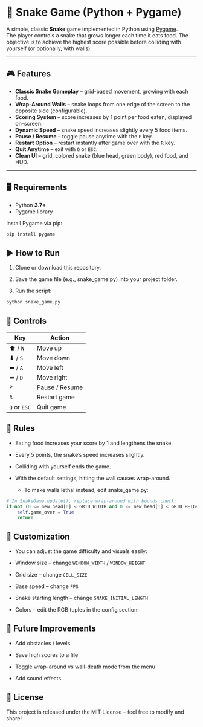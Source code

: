 # 🐍 Snake Game (Python + Pygame)

A simple, classic **Snake** game implemented in Python using [Pygame](https://www.pygame.org/).  
The player controls a snake that grows longer each time it eats food. The objective is to achieve the highest score possible before colliding with yourself (or optionally, with walls).

---

## 🎮 Features

- **Classic Snake Gameplay** – grid-based movement, growing with each food.
- **Wrap-Around Walls** – snake loops from one edge of the screen to the opposite side (configurable).
- **Scoring System** – score increases by 1 point per food eaten, displayed on-screen.
- **Dynamic Speed** – snake speed increases slightly every 5 food items.
- **Pause / Resume** – toggle pause anytime with the `P` key.
- **Restart Option** – restart instantly after game over with the `R` key.
- **Quit Anytime** – exit with `Q` or `ESC`.
- **Clean UI** – grid, colored snake (blue head, green body), red food, and HUD.

---

## 🖥️ Requirements

- Python **3.7+**
- Pygame library

Install Pygame via pip:

```bash
pip install pygame
```

## ▶️ How to Run

1. Clone or download this repository.

2. Save the game file (e.g., snake_game.py) into your project folder.

3. Run the script:

```bash
python snake_game.py
```

## 🎹 Controls

| Key          | Action         |
| ------------ | -------------- |
| ⬆ / `W`      | Move up        |
| ⬇ / `S`      | Move down      |
| ⬅ / `A`      | Move left      |
| ➡ / `D`      | Move right     |
| `P`          | Pause / Resume |
| `R`          | Restart game   |
| `Q` or `ESC` | Quit game      |

## 📜 Rules

- Eating food increases your score by 1 and lengthens the snake.

- Every 5 points, the snake’s speed increases slightly.

- Colliding with yourself ends the game.

- With the default settings, hitting the wall causes wrap-around.

  - To make walls lethal instead, edit snake_game.py:

```python
# In SnakeGame.update(), replace wrap-around with bounds check:
if not (0 <= new_head[0] < GRID_WIDTH and 0 <= new_head[1] < GRID_HEIGHT):
    self.game_over = True
    return
```

## 🔧 Customization

- You can adjust the game difficulty and visuals easily:

- Window size – change `WINDOW_WIDTH` / `WINDOW_HEIGHT`

- Grid size – change `CELL_SIZE`

- Base speed – change `FPS`

- Snake starting length – change `SNAKE_INITIAL_LENGTH`

- Colors – edit the RGB tuples in the config section

## 🚀 Future Improvements

- Add obstacles / levels

- Save high scores to a file

- Toggle wrap-around vs wall-death mode from the menu

- Add sound effects

## 📄 License

This project is released under the MIT License – feel free to modify and share!
